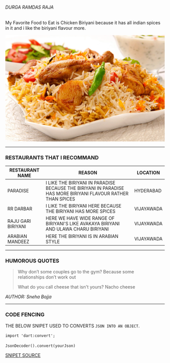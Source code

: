 ###### DURGA RAMDAS RAJA

My Favorite Food to Eat is Chicken Biriyani because it has all indian spices in it and i like the biriyani flavour more.

![My Favorite Food](biriyani.webp)

---

### RESTAURANTS THAT I RECOMMAND
| **RESTAURANT NAME** | **REASON** | **LOCATION** |
| --------------- | ------ | -------- |
| PARADISE        | I LIKE THE BIRIYANI IN PARADISE BECAUSE THE BIRIYANI IN PARADISE HAS MORE BIRIYANI FLAVOUR RATHER THAN SPICES | HYDERABAD |
| RR DARBAR | I LIKE THE BIRIYANI HERE BECAUSE THE BIRIYANI HAS MORE SPICES | VIJAYAWADA |
| RAJU GARI BIRIYANI | HERE WE HAVE WIDE RANGE OF BIRIYANI'S LIKE AVAKAYA BIRIYANI AND ULAWA CHARU BIRIYANI | VIJAYAWADA |
| ARABIAN MANDEEZ | HERE THE BIRIYANI IS IN ARABIAN STYLE | VIJAYAWADA |

---

### HUMOROUS QUOTES
>Why don’t some couples go to the gym? Because some relationships don’t work out
>
>What do you call cheese that isn't yours? Nacho cheese
>
*AUTHOR: Sneha Bojja*

---

### CODE FENCING
THE BELOW SNIPET USED TO CONVERTS `JSON INTO AN OBJECT`.
```
import 'dart:convert';

JsonDecoder().convert(yourJson)
```
[SNIPET SOURCE](https://code.pieces.app/collections/dart)


